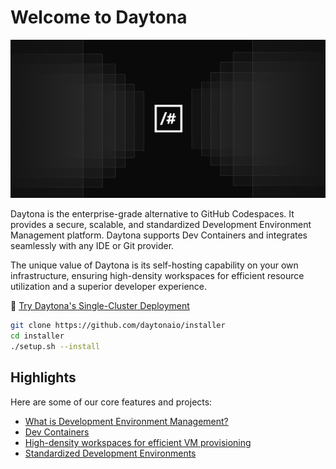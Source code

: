 # Welcome to Daytona

![Daytona Header](https://github.com/daytonaio/.github/blob/main/profile/readme_img.png)

Daytona is the enterprise-grade alternative to GitHub Codespaces. It provides a secure, scalable, and standardized Development Environment Management platform. Daytona supports Dev Containers and integrates seamlessly with any IDE or Git provider.

The unique value of Daytona is its self-hosting capability on your own infrastructure, ensuring high-density workspaces for efficient resource utilization and a superior developer experience.

🚀 [Try Daytona's Single-Cluster Deployment](https://github.com/daytonaio/installer)

```bash
git clone https://github.com/daytonaio/installer
cd installer
./setup.sh --install
```

## Highlights

Here are some of our core features and projects:

- [What is Development Environment Management?](https://www.daytona.io/dotfiles/clarifying-cloud-development)
- [Dev Containers](https://daytona.io/)
- [High-density workspaces for efficient VM provisioning](https://www.daytona.io/dotfiles/enterprise-grade-alternative-to-github-codespaces)
- [Standardized Development Environments](https://www.daytona.io/dotfiles/embracing-standardized-development-environments)
